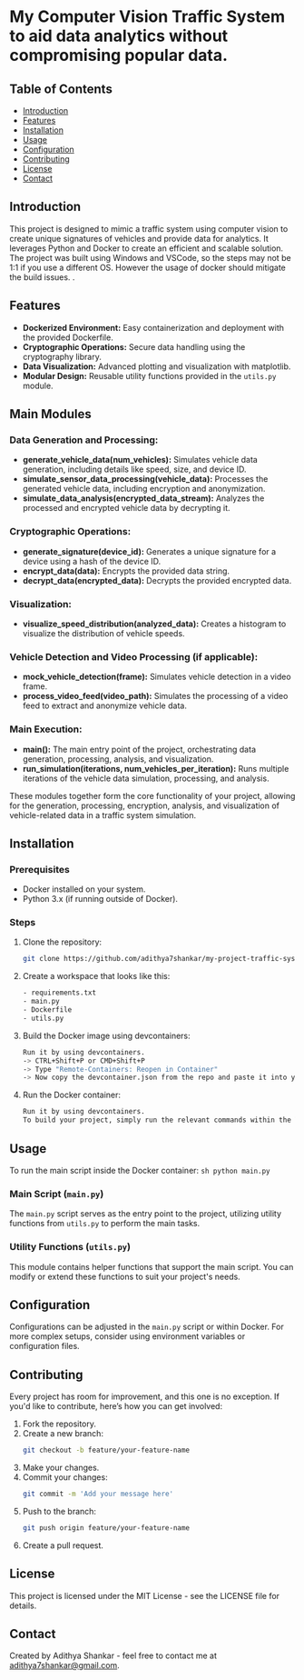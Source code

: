 
# My Computer Vision Traffic System to aid data analytics without compromising popular data.

## Table of Contents
- [Introduction](#introduction)
- [Features](#features)
- [Installation](#installation)
- [Usage](#usage)
- [Configuration](#configuration)
- [Contributing](#contributing)
- [License](#license)
- [Contact](#contact)

## Introduction
This project is designed to mimic a traffic system using computer vision to create unique signatures of vehicles and provide data for analytics. It leverages Python and Docker to create an efficient and scalable solution. The project was built using Windows and VSCode, so the steps may not be 1:1 if you use a different OS. However the usage of docker should mitigate the build issues.
.

## Features
- **Dockerized Environment:** Easy containerization and deployment with the provided Dockerfile.
- **Cryptographic Operations:** Secure data handling using the cryptography library.
- **Data Visualization:** Advanced plotting and visualization with matplotlib.
- **Modular Design:** Reusable utility functions provided in the `utils.py` module.

## Main Modules

### Data Generation and Processing:
- **generate_vehicle_data(num_vehicles):** Simulates vehicle data generation, including details like speed, size, and device ID.
- **simulate_sensor_data_processing(vehicle_data):** Processes the generated vehicle data, including encryption and anonymization.
- **simulate_data_analysis(encrypted_data_stream):** Analyzes the processed and encrypted vehicle data by decrypting it.

### Cryptographic Operations:
- **generate_signature(device_id):** Generates a unique signature for a device using a hash of the device ID.
- **encrypt_data(data):** Encrypts the provided data string.
- **decrypt_data(encrypted_data):** Decrypts the provided encrypted data.

### Visualization:
- **visualize_speed_distribution(analyzed_data):** Creates a histogram to visualize the distribution of vehicle speeds.

### Vehicle Detection and Video Processing (if applicable):
- **mock_vehicle_detection(frame):** Simulates vehicle detection in a video frame.
- **process_video_feed(video_path):** Simulates the processing of a video feed to extract and anonymize vehicle data.

### Main Execution:
- **main():** The main entry point of the project, orchestrating data generation, processing, analysis, and visualization.
- **run_simulation(iterations, num_vehicles_per_iteration):** Runs multiple iterations of the vehicle data simulation, processing, and analysis.

These modules together form the core functionality of your project, allowing for the generation, processing, encryption, analysis, and visualization of vehicle-related data in a traffic system simulation.


## Installation

### Prerequisites
- Docker installed on your system.
- Python 3.x (if running outside of Docker).

### Steps
1. Clone the repository:
    ```sh
    git clone https://github.com/adithya7shankar/my-project-traffic-system.git
    ```
2. Create a workspace that looks like this:
    ```sh
    - requirements.txt
    - main.py
    - Dockerfile
    - utils.py
    ```
     
3. Build the Docker image using devcontainers:
    ```sh
    Run it by using devcontainers. 
    -> CTRL+Shift+P or CMD+Shift+P  
    -> Type "Remote-Containers: Reopen in Container"
    -> Now copy the devcontainer.json from the repo and paste it into your devcontainer.json; this will add the extensions in vscode to aid development.
    ```
4. Run the Docker container:
    ```sh
    Run it by using devcontainers. 
    To build your project, simply run the relevant commands within the VS Code terminal, which is now connected to the DevContainer.
    ```

## Usage
To run the main script inside the Docker container:
    ```sh
    python main.py
    ```

### Main Script (`main.py`)
The `main.py` script serves as the entry point to the project, utilizing utility functions from `utils.py` to perform the main tasks.

### Utility Functions (`utils.py`)
This module contains helper functions that support the main script. You can modify or extend these functions to suit your project's needs.

## Configuration
Configurations can be adjusted in the `main.py` script or within Docker. For more complex setups, consider using environment variables or configuration files.

## Contributing
Every project has room for improvement, and this one is no exception. If you'd like to contribute, here’s how you can get involved:

1. Fork the repository.
2. Create a new branch:
    ```sh
    git checkout -b feature/your-feature-name
    ```
3. Make your changes.
4. Commit your changes:
    ```sh
    git commit -m 'Add your message here'
    ```
5. Push to the branch:
    ```sh
    git push origin feature/your-feature-name
    ```
6. Create a pull request.


## License
This project is licensed under the MIT License - see the LICENSE file for details.

## Contact
Created by Adithya Shankar - feel free to contact me at [adithya7shankar@gmail.com](mailto:adithya7shankar@gmail.com).
